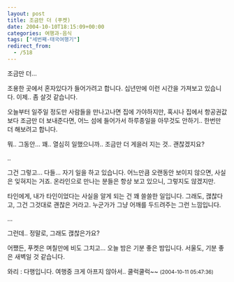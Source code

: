 ```yaml
---
layout: post
title: 조금만 더 (푸켓)
date: 2004-10-10T18:15:09+00:00
categories: 여행과-음식
tags: ["세번째-태국여행기"]
redirect_from:
  - /518
---
```


조금만 더...

조용한 곳에서 혼자있다가 들어가려고 합니다. 십년만에 이런 시간을 가져보고 있습니다. 이제.. 좀 살것 같습니다.

오늘부터 일주일 정도만 사람들을 만나고나면 집에 가야하지만, 혹시나 집에서 항공권값보다 조금만 더 보내준다면, 어느 섬에 들어가서 하루종일을 아무것도 안하기.. 한번만 더 해보려고 합니다.

뭐.. 그동안... 꽤.. 열심히 일했으니까.. 조금만 더 게을러 지는 것.. 괜찮겠지요?

..

그건 그렇고... 다들... 자기 일을 하고 있습니다. 어느만큼 오랜동안 보이지 않으면, 사실은 잊혀지는 거죠. 온라인으로 만나는 분들은 항상 보고 있으니, 그렇지도 않겠지만.

타인에게, 내가 타인이었다는 사실을 알게 되는 건 꽤 쓸쓸한 일입니다. 그래도, &#44318;찮다고, 그건 그것대로 괜찮은 거라고. 누군가가 그냥 어깨를 두드려주는 그런 느낌입니다.

...

그런데.. 정말로, 그래도 &#44318;찮은가요?

어쨌든, 푸켓은 며칠만에 비도 그치고... 오늘 밤은 기분 좋은 밤입니다. 서울도, 기분 좋은 새벽일 것 같습니다.
<div id=comments>
<div class=comment>
<!--- cmt:873 --->
<!--- mail: --->
<!--- parent:0 --->
와리 : 
다행입니다. 여행중 크게 아프지 않아서.. 
쿨럭쿨럭~~
 <small>(2004-10-11 05:47:36)</small>
</div>
</div>

